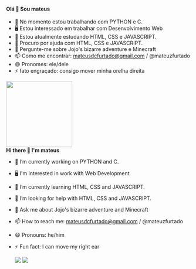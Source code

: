 #### Olá 👋 Sou mateus

- 🔭 No momento estou trabalhando com PYTHON e C.
- 🖥 Estou interessado em trabalhar com Desenvolvimento Web
- 🌱 Estou atualmente estudando HTML, CSS e JAVASCRIPT.
- 🤔 Procuro por ajuda com HTML, CSS e JAVASCRIPT.
- 💬 Pergunte-me sobre Jojo's bizarre adventure e Minecraft
- 📫 Como me encontrar: mateusdcfurtado@gmail.com / @mateuzfurtado
- 😄 Pronomes: ele/dele
- ⚡ fato engraçado: consigo mover minha orelha direita
<div>
<img  height="180em" src="https://github-readme-stats-git-masterrstaa-rickstaa.vercel.app/api/top-langs/?username=mateusfurt&layout=compact&langs_count=7&theme=tokyonight"/>
</div>
  <strong>Hi there 👋 I'm mateus</strong>

- 🔭 I’m currently working on PYTHON and C.
- 🖥 I'm interested in work with Web Development
- 🌱 I’m currently learning HTML, CSS and JAVASCRIPT.
- 🤔 I’m looking for help with HTML, CSS and JAVASCRIPT.
- 💬 Ask me about Jojo's bizarre adventure and Minecraft
- 📫 How to reach me: mateusdcfurtado@gmail.com / @mateuzfurtado
- 😄 Pronouns: he/him
- ⚡ Fun fact: I can move my right ear

  <div> 
  <a href="https://www.linkedin.com/in/mateus-furtado-672077262/" target="_blank"><img src="https://img.shields.io/badge/-LinkedIn-%230077B5?style=for-the-badge&logo=linkedin&logoColor=white" target="_blank"></a>
  <a href = "mailto:mateusdcfurtado@gmail.com"><img src="https://img.shields.io/badge/-Gmail-%23333?style=for-the-badge&logo=gmail&logoColor=red" target="_blank"></a>
</div> 
